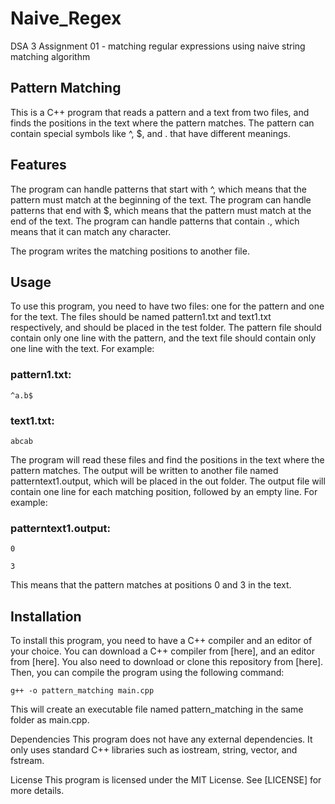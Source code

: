 # Naive_Regex

DSA 3 Assignment 01 - matching regular expressions using naive string matching algorithm

## Pattern Matching
This is a C++ program that reads a pattern and a text from two files, and finds the positions in the text where the pattern matches. The pattern can contain special symbols like ^, $, and . that have different meanings.

## Features
The program can handle patterns that start with ^, which means that the pattern must match at the beginning of the text.
The program can handle patterns that end with $, which means that the pattern must match at the end of the text.
The program can handle patterns that contain ., which means that it can match any character.

The program writes the matching positions to another file.

## Usage
To use this program, you need to have two files: one for the pattern and one for the text. The files should be named pattern1.txt and text1.txt respectively, and should be placed in the test folder. The pattern file should contain only one line with the pattern, and the text file should contain only one line with the text. For example:

### pattern1.txt:
```
^a.b$
```

### text1.txt:
```
abcab
```

The program will read these files and find the positions in the text where the pattern matches. The output will be written to another file named patterntext1.output, which will be placed in the out folder. The output file will contain one line for each matching position, followed by an empty line. For example:

### patterntext1.output:
```
0

3
```
This means that the pattern matches at positions 0 and 3 in the text.

## Installation
To install this program, you need to have a C++ compiler and an editor of your choice. You can download a C++ compiler from [here], and an editor from [here]. You also need to download or clone this repository from [here]. Then, you can compile the program using the following command:

```
g++ -o pattern_matching main.cpp
```
This will create an executable file named pattern_matching in the same folder as main.cpp.

Dependencies
This program does not have any external dependencies. It only uses standard C++ libraries such as iostream, string, vector, and fstream.

License
This program is licensed under the MIT License. See [LICENSE] for more details.
